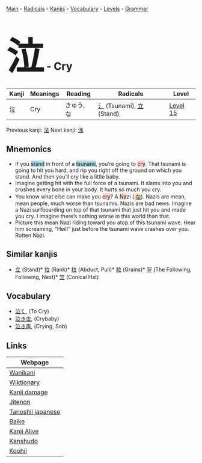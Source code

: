 <style> bigfont {font-size: 100px}</style>
[Main](../index.md) -
[Radicals](../radicals.md) -
[Kanjis](../kanjis.md) -
[Vocabulary](../vocabulary.md) -
[Levels](../levels.md) -
[Grammar](../grammar.md)
# <bigfont> 泣</bigfont> - Cry 

| Kanji | Meanings | Reading | Radicals | Level |
| --- | --- | --- | --- | --- |
| 泣 | Cry | きゅう, な | [氵](../radicals/氵.md) (Tsunami), [立](../radicals/立.md) (Stand),  | [Level 15](../levels/wk_level15.md) |

Previous kanji: [法](法.md) Next kanji: [浅](浅.md) 

## Mnemonics
 * If you <span style="background-color:#ADD8E6"> stand</span> in front of a <span style="background-color:#ADD8E6"> tsunami</span>, you’re going to <span style="background-color:#ffcccb"> cry</span>. That tsunami is going to hit you hard, and rip you right off the ground on which you stand. And then you’ll cry like a little baby.
* Imagine getting hit with the full force of a tsunami. It slams into you and crushes every bone in your body. It hurts so much you cry.
* You know what else can make you <span style="background-color:#ffcccb"> cry</span>? A <span style="background-color:#ffcccb"> Na</span>zi (<span style="background-color:#fed8b1"> [な](https://jisho.org/search/な)</span>). Nazis are mean, mean people, much worse than tsunamis. Nazis are bad news. Imagine a Nazi surfboarding on top of that tsunami that just hit you and made you cry. I imagine there’s nothing worse in this world than that.
* Picture this mean Nazi riding toward you atop of this tsunami wave. Hear him screaming, “Heil!” just before the tsunami wave crashes over you. Rotten Nazi.


## Similar kanjis
 * [立](立.md) (Stand)* [位](位.md) (Rank)* [拉](拉.md) (Abduct, Pull)* [粒](粒.md) (Grains)* [翌](翌.md) (The Following, Following, Next)* [笠](笠.md) (Conical Hat)


## Vocabulary
 * [泣く](../vocabulary/泣.md), (To Cry)
* [泣き虫](../vocabulary/泣.md), (Crybaby)
* [泣き声](../vocabulary/泣.md), (Crying, Sob)



## Links 

| Webpage |
| --- |
| [Wanikani          ](https://www.wanikani.com/kanji/泣) |
| [Wiktionary        ](https://en.wiktionary.org/wiki/泣) |
| [Kanji damage      ](http://www.kanjidamage.com/kanji/search?utf8=✓&q=泣) |
| [Jitenon           ](https://jitenon.com/kanji/泣) |
| [Tanoshii japanese ](https://www.tanoshiijapanese.com/dictionary/kanji.cfm?k=泣) |
| [Baike             ](https://baike.baidu.com/item/泣) |
| [Kanji Alive       ](https://app.kanjialive.com/泣) |
| [Kanshudo          ](https://www.kanshudo.com/searchmn?q=泣) |
| [Koohii            ](https://kanji.koohii.com/study/kanji/泣) |
